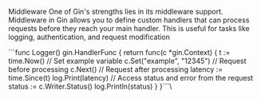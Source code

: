 Middleware
One of Gin's strengths lies in its middleware support. Middleware in Gin allows you to define custom handlers that can process requests before they reach your main handler.
This is useful for tasks like logging, authentication, and request modification

\```func Logger() gin.HandlerFunc {
    return func(c *gin.Context) {
        t := time.Now()
        // Set example variable
        c.Set("example", "12345")
        // Request before processing
        c.Next()
        // Request after processing
        latency := time.Since(t)
        log.Print(latency)
        // Access status and error from the request
        status := c.Writer.Status()
        log.Println(status)
    }
}```\
